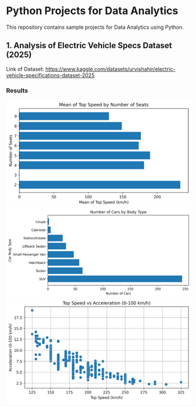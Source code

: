 # Python Projects for Data Analytics

This repository contains sample projects for Data Analytics using Python.

## 1. Analysis of Electric Vehicle Specs Dataset (2025)
Link of Dataset: https://www.kaggle.com/datasets/urvishahir/electric-vehicle-specifications-dataset-2025

### Results
![Mean of Top Speed by Number of Seats](results/mean_of_top_speed_by_number_of_seats.png)
![Number of Cars by Body Type](results/number_of_cars_by_body_type.png)
![Top Speed vs Acceleration](results/top_speed_vs_acceleration.png)
